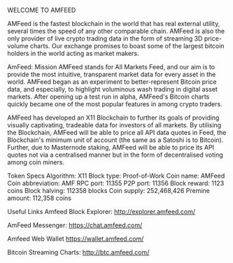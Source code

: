WELCOME TO AMFEED


AMFeed is the fastest blockchain in the world that has real external utility, several times the speed of any other comparable chain. AMFeed is also the only provider of live crypto trading data in the form of streaming 3D price-volume charts. Our exchange promises to boast some of the largest bitcoin holders in the world acting as market makers.

AmFeed: Mission
AMFeed stands for All Markets Feed, and our aim is to provide the most intuitive, transparent market data for every asset in the world. AMFeed began as an experiment to better-represent Bitcoin price data, and especially, to highlight voluminous wash trading in digital asset markets. After opening up a test run in alpha, AMFeed's Bitcoin charts quickly became one of the most popular features in among crypto traders.


AMFeed has developed an X11 Blockchain to further its goals of providing visually captivating, tradeable data for investors of all markets. By utilising the Blockchain, AMFeed will be able to price all API data quotes in Feed, the Blockchain's minimum unit of account (the same as a Satoshi is to Bitcoin). Further, due to Masternode staking, AMFeed will be able to price its API quotes not via a centralised manner but in the form of decentralised voting among coin miners.


Token Specs
Algorithm: X11
Block type: Proof-of-Work
Coin name: AMFeed
Coin abbreviation: AMF
RPC port: 11355
P2P port: 11356
Block reward: 1123 coins
Block halving: 112358 blocks
Coin supply: 252,468,426
Premine amount: 112,358 coins

Useful Links
Amfeed Block Explorer: http://explorer.amfeed.com/

AmFeed Messenger: https://chat.amfeed.com/

Amfeed Web Wallet https://wallet.amfeed.com/

Bitcoin Streaming Charts: http://btc.amfeed.com/
